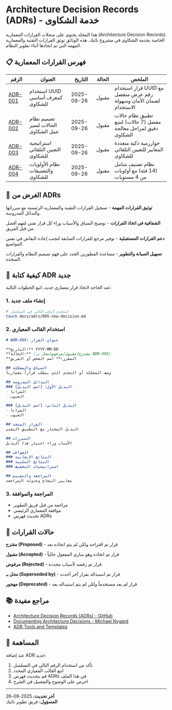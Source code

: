 # Architecture Decision Records (ADRs) - خدمة الشكاوى

هذا المجلد يحتوي على سجلات القرارات المعمارية (Architecture Decision Records) الخاصة بخدمة الشكاوى في مشروع نائبك. هذه الوثائق توثق القرارات التقنية والمعمارية المهمة التي تم اتخاذها أثناء تطوير النظام.

## 📋 فهرس القرارات المعمارية

| الرقم | العنوان | التاريخ | الحالة | الملخص |
|-------|---------|---------|--------|---------|
| [ADR-001](./001-uuid-for-complaints.md) | استخدام UUID كمعرف أساسي للشكاوى | 2025-09-26 | مقبول | قرار استخدام UUID مع رقم عرض منفصل لضمان الأمان وسهولة الاستخدام |
| [ADR-002](./002-status-system-design.md) | تصميم نظام الحالات لسير عمل الشكاوى | 2025-09-26 | مقبول | تطبيق نظام حالات مفصل (7 حالات) لتتبع دقيق لمراحل معالجة الشكاوى |
| [ADR-003](./003-automatic-assignment-strategy.md) | استراتيجية التعيين التلقائي للشكاوى | 2025-09-26 | مقبول | خوارزمية ذكية متعددة المعايير للتعيين التلقائي للشكاوى |
| [ADR-004](./004-priority-categorization-system.md) | نظام الأولويات والتصنيفات للشكاوى | 2025-09-26 | مقبول | نظام تصنيف شامل (14 فئة) مع أولويات من 4 مستويات |

## 🎯 الغرض من ADRs

**توثيق القرارات المهمة** - تسجيل القرارات التقنية والمعمارية الرئيسية مع مبرراتها والبدائل المدروسة.

**الشفافية في اتخاذ القرارات** - توضيح السياق والأسباب وراء كل قرار تقني لفهم أفضل من قبل الفريق.

**دعم القرارات المستقبلية** - توفير مرجع للقرارات السابقة لتجنب إعادة النقاش في نفس المواضيع.

**تسهيل الصيانة والتطوير** - مساعدة المطورين الجدد على فهم تصميم النظام والقرارات المتخذة.

## 📝 كيفية كتابة ADR جديد

عند الحاجة لاتخاذ قرار معماري جديد، اتبع الخطوات التالية:

### 1. إنشاء ملف جديد
```bash
# استخدم الرقم التالي في التسلسل
touch docs/adrs/005-new-decision.md
```

### 2. استخدام القالب المعياري
```markdown
# ADR-XXX: عنوان القرار

**التاريخ:** YYYY-MM-DD
**الحالة:** [مقترح/مقبول/مرفوض/محل بـ ADR-XXX]
**المقرر:** اسم الشخص أو الفريق

## السياق والمشكلة
وصف المشكلة أو التحدي الذي يتطلب قراراً معمارياً

## البدائل المدروسة
### البديل الأول: [اسم البديل]
- المزايا
- العيوب

### البديل الثاني: [اسم البديل]
- المزايا  
- العيوب

## القرار المتخذ
البديل المختار مع التطبيق التقني

## المبررات
الأسباب وراء اختيار هذا البديل

## العواقب
### النتائج الإيجابية
### النتائج السلبية
### استراتيجيات التخفيف

## المراجعة والتقييم
معايير النجاح وجدولة المراجعة
```

### 3. المراجعة والموافقة
- مراجعة من قبل فريق التطوير
- موافقة المعماري الرئيسي
- تحديث فهرس ADRs

## 🔄 حالات القرارات

**مقترح (Proposed)** - قرار تم اقتراحه ولكن لم يتم اتخاذه بعد

**مقبول (Accepted)** - قرار تم اتخاذه وهو ساري المفعول حالياً

**مرفوض (Rejected)** - قرار تم رفضه لأسباب محددة

**محل بـ (Superseded by)** - قرار تم استبداله بقرار آخر أحدث

**مهجور (Deprecated)** - قرار لم يعد مستخدماً ولكن لم يتم استبداله بعد

## 📚 مراجع مفيدة

- [Architecture Decision Records (ADRs) - GitHub](https://github.com/joelparkerhenderson/architecture-decision-record)
- [Documenting Architecture Decisions - Michael Nygard](https://cognitect.com/blog/2011/11/15/documenting-architecture-decisions)
- [ADR Tools and Templates](https://adr.github.io/)

## 🤝 المساهمة

عند إضافة ADR جديد:
1. تأكد من استخدام الرقم التالي في التسلسل
2. اتبع القالب المعياري المحدد
3. قم بتحديث فهرس ADRs في هذا الملف
4. احرص على الوضوح والتفصيل في الشرح

---

**آخر تحديث:** 2025-09-26  
**المسؤول:** فريق تطوير نائبك

